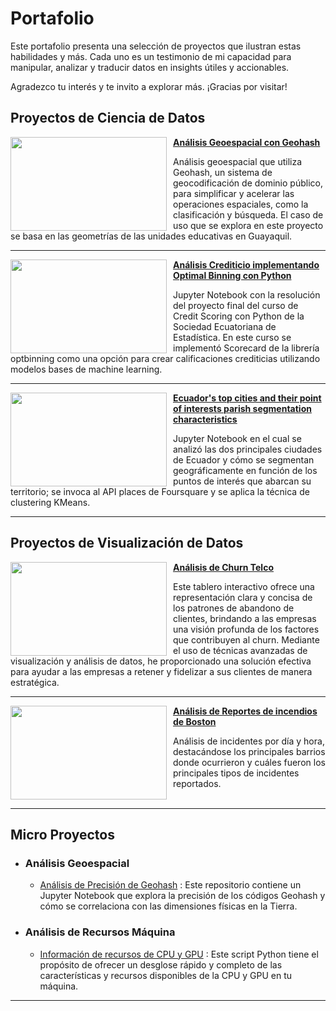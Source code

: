 # Portafolio

Este portafolio presenta una selección de proyectos que ilustran estas habilidades y más. Cada uno es un testimonio de mi capacidad para manipular, analizar y traducir datos en insights útiles y accionables.

Agradezco tu interés y te invito a explorar más. ¡Gracias por visitar!

## Proyectos de Ciencia de Datos

<img style="margin-right: 10px;" align="left" width="250" height="150" src="https://miro.medium.com/v2/resize:fit:1100/format:webp/1*rqpr8sqvLkr-qZyijSoMDw.png"> **[Análisis Geoespacial con Geohash](https://github.com/xavierjacomep/Geohash_Spatial_Analysis)**

Análisis geoespacial que utiliza Geohash, un sistema de geocodificación de dominio público, para simplificar y acelerar las operaciones espaciales, como la clasificación y búsqueda. El caso de uso que se explora en este proyecto se basa en las geometrías de las unidades educativas en Guayaquil. 

___

<img style="margin-right: 10px;" align="left" width="250" height="150" src="https://www.nj.com/personal-finance/static/bc0aede681458fa8c305651034af8c4c/48efe/what-is-a-good-credit-score.jpg"> **[Análisis Crediticio implementando Optimal Binning con Python](https://github.com/xavierjacomep/CreditScoringSEE/)**

Jupyter Notebook con la resolución del proyecto final del curso de Credit Scoring con Python de la Sociedad Ecuatoriana de Estadística. En este curso se implementó Scorecard de la librería optbinning como una opción para crear calificaciones crediticias utilizando modelos bases de machine learning.

___

<img style="margin-right: 10px;" align="left" width="250" height="150" src="https://static.wixstatic.com/media/463754_c74ca51856d94b70abacbcbc7f6591e7~mv2.png/v1/fill/w_640,h_458,al_c,q_85,usm_0.66_1.00_0.01,enc_auto/463754_c74ca51856d94b70abacbcbc7f6591e7~mv2.png"> **[Ecuador's top cities and their point of interests parish segmentation characteristics](https://github.com/xavierjacomep/IBM_Capstone_POIs_Clustering/)**

Jupyter Notebook en el cual se analizó las dos principales ciudades de Ecuador y cómo se segmentan geográficamente en función de los puntos de interés que abarcan su territorio; se invoca al API places de Foursquare y se aplica la técnica de clustering KMeans.

___


## Proyectos de Visualización de Datos

<img style="margin-right: 10px;" align="left" width="250" height="150" src="https://d1muf25xaso8hp.cloudfront.net/https%3A%2F%2Ff2fa1cdd9340fae53fcb49f577292458.cdn.bubble.io%2Ff1684830802333x768163435378396400%2FCaptura%2520de%2520pantalla%25202023-05-23%2520033222.png?w=512&h=366&auto=true&dpr=1&fit=crop"> **[Análisis de Churn Telco](https://www.novypro.com/project/an%C3%A1lisis-de-churn-power-bi)**

Este tablero interactivo ofrece una representación clara y concisa de los patrones de abandono de clientes, brindando a las empresas una visión profunda de los factores que contribuyen al churn. Mediante el uso de técnicas avanzadas de visualización y análisis de datos, he proporcionado una solución efectiva para ayudar a las empresas a retener y fidelizar a sus clientes de manera estratégica.

___


<img style="margin-right: 10px;" align="left" width="250" height="150" src="https:&#47;&#47;public.tableau.com&#47;static&#47;images&#47;Bo&#47;BostonFireIncidentReporting&#47;BostonFireIncidentReporting&#47;1_rss.png"> **[Análisis de Reportes de incendios de Boston](https://public.tableau.com/views/BostonFireIncidentReporting/BostonFireIncidentReporting?:language=en-US&:display_count=n&:origin=viz_share_link)**

Análisis de incidentes por día y hora, destacándose los principales barrios donde ocurrieron y cuáles fueron los principales tipos de incidentes reportados.
<br />
<br />

___


## Micro Proyectos
- ### Análisis Geoespacial
    - [Análisis de Precisión de Geohash](https://github.com/xavierjacomep/Geohash_Precision_Analysis) : Este repositorio contiene un Jupyter Notebook que explora la precisión de los códigos Geohash y cómo se correlaciona con las dimensiones físicas en la Tierra.

- ### Análisis de Recursos Máquina
    - [Información de recursos de CPU y GPU](https://github.com/xavierjacomep/System_Resource_Profiler) : Este script Python tiene el propósito de ofrecer un desglose rápido y completo de las características y recursos disponibles de la CPU y GPU en tu máquina.

___


